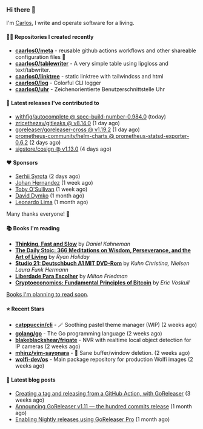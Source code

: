 ### Hi there 👋

I'm [Carlos](https://caarlos0.dev), I write and operate software for a living.

#### 👨‍💻 Repositories I created recently
- **[caarlos0/meta](https://github.com/caarlos0/meta)** - reusable github actions workflows and other shareable configuration files 🫥
- **[caarlos0/tablewriter](https://github.com/caarlos0/tablewriter)** - A very simple table using lipgloss and text/tabwriter.
- **[caarlos0/linktree](https://github.com/caarlos0/linktree)** - static linktree with tailwindcss and html
- **[caarlos0/log](https://github.com/caarlos0/log)** - Colorful CLI logger
- **[caarlos0/uhr](https://github.com/caarlos0/uhr)** - Zeichenorientierte Benutzerschnittstelle Uhr

#### 🚀 Latest releases I've contributed to


- [withfig/autocomplete @ spec-build-number-0.984.0](https://github.com/withfig/autocomplete/releases/tag/spec-build-number-0.984.0) (today)
- [zricethezav/gitleaks @ v8.14.0](https://github.com/zricethezav/gitleaks/releases/tag/v8.14.0) (1 day ago)
- [goreleaser/goreleaser-cross @ v1.19.2](https://github.com/goreleaser/goreleaser-cross/releases/tag/v1.19.2) (1 day ago)
- [prometheus-community/helm-charts @ prometheus-statsd-exporter-0.6.2](https://github.com/prometheus-community/helm-charts/releases/tag/prometheus-statsd-exporter-0.6.2) (2 days ago)
- [sigstore/cosign @ v1.13.0](https://github.com/sigstore/cosign/releases/tag/v1.13.0) (4 days ago)

#### ❤️ Sponsors
- [Serhii Syrota](https://github.com/ssyrota) (2 days ago)
- [Johan Hernandez](https://github.com/bithavoc) (1 week ago)
- [Toby O&#39;Sullivan](https://github.com/tobywan) (1 week ago)
- [David Dymko](https://github.com/ddymko) (1 month ago)
- [Leonardo Lima](https://github.com/leozz37) (1 month ago)

Many thanks everyone! 🙏

#### 📚 Books I'm reading
- **[Thinking, Fast and Slow](https://www.goodreads.com/book/show/13135899-thinking-fast-and-slow)** by _Daniel Kahneman_
- **[The Daily Stoic: 366 Meditations on Wisdom, Perseverance, and the Art of Living](https://www.goodreads.com/book/show/29093292-the-daily-stoic)** by _Ryan Holiday_
- **[Studio 21: Deutschbuch A1 MIT DVD-Rom](https://www.goodreads.com/book/show/25495148-studio-21)** by _Kuhn Christina, Nielsen Laura Funk Hermann_
- **[Liberdade Para Escolher](https://www.goodreads.com/book/show/17238591-liberdade-para-escolher)** by _Milton Friedman_
- **[Cryptoeconomics: Fundamental Principles of Bitcoin](https://www.goodreads.com/book/show/56919322-cryptoeconomics)** by _Eric Voskuil_

[Books I'm planning to read soon](https://www.amazon.com.br/hz/wishlist/ls/EB8P7VS717SV).

#### ⭐ Recent Stars


- **[catppuccin/cli](https://github.com/catppuccin/cli)** - 🪄 Soothing pastel theme manager (WIP) (2 weeks ago)
- **[golang/go](https://github.com/golang/go)** - The Go programming language (2 weeks ago)
- **[blakeblackshear/frigate](https://github.com/blakeblackshear/frigate)** - NVR with realtime local object detection for IP cameras (2 weeks ago)
- **[mhinz/vim-sayonara](https://github.com/mhinz/vim-sayonara)** - :japanese_goblin: Sane buffer/window deletion. (2 weeks ago)
- **[wolfi-dev/os](https://github.com/wolfi-dev/os)** - Main package repository for production Wolfi images (2 weeks ago)

#### 📄 Latest blog posts
- [Creating a tag and releasing from a GitHub Action, with GoReleaser](https://carlosbecker.com/posts/goreleaser-create-tag-action/) (3 weeks ago)
- [Announcing GoReleaser v1.11 — the hundred commits release](https://carlosbecker.com/posts/goreleaser-v1.11/) (1 month ago)
- [Enabling Nightly releases using GoReleaser Pro](https://carlosbecker.com/posts/goreleaser-nightly/) (1 month ago)
